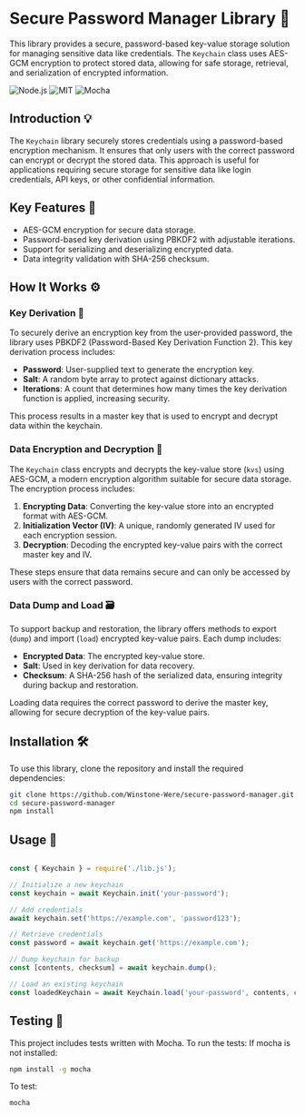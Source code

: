 # Secure Password Manager Library 🔐

This library provides a secure, password-based key-value storage solution for managing sensitive data like credentials. The `Keychain` class uses AES-GCM encryption to protect stored data, allowing for safe storage, retrieval, and serialization of encrypted information.

![Node.js](https://img.shields.io/badge/Node.js-339933?style=flat&logo=node.js&logoColor=white)
![MIT](https://img.shields.io/badge/License-MIT-green)
![Mocha](https://img.shields.io/badge/Mocha-5.2.0-8d8d8d)

## Introduction 💡

The `Keychain` library securely stores credentials using a password-based encryption mechanism. It ensures that only users with the correct password can encrypt or decrypt the stored data. This approach is useful for applications requiring secure storage for sensitive data like login credentials, API keys, or other confidential information.

## Key Features 🔑

- AES-GCM encryption for secure data storage.
- Password-based key derivation using PBKDF2 with adjustable iterations.
- Support for serializing and deserializing encrypted data.
- Data integrity validation with SHA-256 checksum.

## How It Works ⚙️

### Key Derivation 🔑

To securely derive an encryption key from the user-provided password, the library uses PBKDF2 (Password-Based Key Derivation Function 2). This key derivation process includes:

- **Password**: User-supplied text to generate the encryption key.
- **Salt**: A random byte array to protect against dictionary attacks.
- **Iterations**: A count that determines how many times the key derivation function is applied, increasing security.

This process results in a master key that is used to encrypt and decrypt data within the keychain.

### Data Encryption and Decryption 🔐

The `Keychain` class encrypts and decrypts the key-value store (`kvs`) using AES-GCM, a modern encryption algorithm suitable for secure data storage. The encryption process includes:

1. **Encrypting Data**: Converting the key-value store into an encrypted format with AES-GCM.
2. **Initialization Vector (IV)**: A unique, randomly generated IV used for each encryption session.
3. **Decryption**: Decoding the encrypted key-value pairs with the correct master key and IV.

These steps ensure that data remains secure and can only be accessed by users with the correct password.

### Data Dump and Load 🗃️

To support backup and restoration, the library offers methods to export (`dump`) and import (`load`) encrypted key-value pairs. Each dump includes:

- **Encrypted Data**: The encrypted key-value store.
- **Salt**: Used in key derivation for data recovery.
- **Checksum**: A SHA-256 hash of the serialized data, ensuring integrity during backup and restoration.

Loading data requires the correct password to derive the master key, allowing for secure decryption of the key-value pairs.

## Installation 🛠️

To use this library, clone the repository and install the required dependencies:

```bash
git clone https://github.com/Winstone-Were/secure-password-manager.git
cd secure-password-manager
npm install

```

## Usage 🚀


```javascript

const { Keychain } = require('./lib.js');

// Initialize a new keychain
const keychain = await Keychain.init('your-password');

// Add credentials
await keychain.set('https://example.com', 'password123');

// Retrieve credentials
const password = await keychain.get('https://example.com');

// Dump keychain for backup
const [contents, checksum] = await keychain.dump();

// Load an existing keychain
const loadedKeychain = await Keychain.load('your-password', contents, checksum);

```

## Testing 🧪

This project includes tests written with Mocha. To run the tests:
If mocha is not installed:
```bash
npm install -g mocha

```
To test:
```bash
mocha
```
